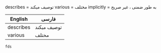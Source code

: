describes = توصیف میکند
various = مختلف
implicitly = به طور ضمنی ، غیر صریح
 

| English   | فارسی       |
| --------- | ----------- |
| describes | توصیف میکند |
| various   | مختلف       |
```
fds
```

